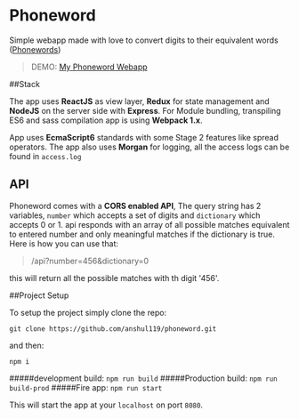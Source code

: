 # Phoneword

Simple webapp made with love to convert digits to their equivalent words
([Phonewords](https://en.wikipedia.org/wiki/Phoneword))

>DEMO: [My Phoneword Webapp](http://ansul.xyz:3000)

##Stack

The app uses **ReactJS** as view layer, **Redux** for state management and **NodeJS** on the server side with
**Express**. For Module bundling, transpiling ES6 and sass compilation app is using **Webpack 1.x**.

App uses **EcmaScript6** standards with some Stage 2 features like spread operators. The app also uses **Morgan** for logging,
all the access logs can be found in `access.log`

## API

Phoneword comes with a **CORS enabled API**, The query string has 2 variables, `number` which accepts a set of digits and
`dictionary` which accepts 0 or 1. api responds with an array of all possible matches equivalent to entered number and
only meaningful matches if the dictionary is true. Here is how you can use that:

> /api?number=456&dictionary=0

this will return all the possible matches with th digit '456'.

##Project Setup

To setup the project simply clone the repo:

```
git clone https://github.com/anshul119/phoneword.git
```

and then:

```
npm i
```

#####development build: `npm run build`
#####Production build: `npm run build-prod`
#####Fire app: `npm run start`

This will start the app at your `localhost` on port `8080`.

